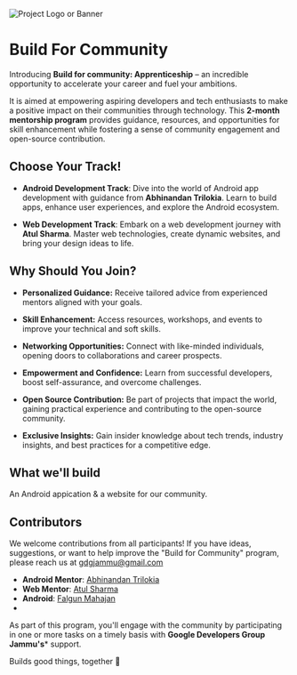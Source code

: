 ![Project Logo or Banner](https://res.cloudinary.com/startup-grind/image/upload/c_scale,w_1200/c_crop,h_650,w_1200,y_0.0_mul_h_sub_0.0_mul_650/c_crop,h_650,w_1200/c_fill,dpr_2.0,f_auto,g_center,q_auto:good/v1/gcs/platform-data-goog/event_banners/Screenshot%202023-09-11%20at%2011.11.30%20PM%20copy.png?)

# Build For Community

Introducing **Build for community: Apprenticeship** – an incredible opportunity to accelerate your career and fuel your ambitions.


It is aimed at empowering aspiring developers and tech enthusiasts to make a positive impact on their communities through technology. This **2-month mentorship program** provides guidance, resources, and opportunities for skill enhancement while fostering a sense of community engagement and open-source contribution.


## Choose Your Track!

* **Android Development Track**: Dive into the world of Android app development with guidance from **Abhinandan Trilokia**. Learn to build apps, enhance user experiences, and explore the Android ecosystem.


* **Web Development Track**: Embark on a web development journey with **Atul Sharma**. Master web technologies, create dynamic websites, and bring your design ideas to life.


## Why Should You Join?

- **Personalized Guidance:** Receive tailored advice from experienced mentors aligned with your goals.

- **Skill Enhancement:** Access resources, workshops, and events to improve your technical and soft skills.

- **Networking Opportunities:** Connect with like-minded individuals, opening doors to collaborations and career prospects.

- **Empowerment and Confidence:** Learn from successful developers, boost self-assurance, and overcome challenges.

- **Open Source Contribution:** Be part of projects that impact the world, gaining practical experience and contributing to the open-source community.

- **Exclusive Insights:** Gain insider knowledge about tech trends, industry insights, and best practices for a competitive edge.


## What we'll build
An Android appication & a website for our community.


## Contributors

We welcome contributions from all participants! If you have ideas, suggestions, or want to help improve the "Build for Community" program, please reach us at gdgjammu@gmail.com


- **Android Mentor**: [Abhinandan Trilokia](https://github.com/Trilokia)
- **Web Mentor**: [Atul Sharma](https://github.com/atul573/)
- **Android**: [Falgun Mahajan](https://github.com/falgunmahajan)
- 


 As part of this program, you'll engage with the community by participating in one or more tasks on a timely basis with **Google Developers Group Jammu's*** support.

Builds good things, together 🚀
